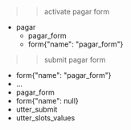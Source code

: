 >> activate pagar form
* pagar
  - pagar_form
  - form{"name": "pagar_form"}
   
>> submit pagar form
   - form{"name": "pagar_form"}
   - ...
   - pagar_form
   - form{"name": null}
   - utter_submit
   - utter_slots_values
